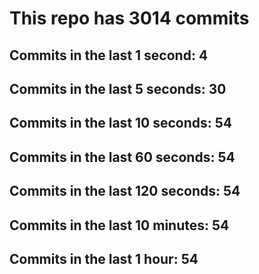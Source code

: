 # This repo has 3014 commits

## Commits in the last 1 second: 4
## Commits in the last 5 seconds: 30
## Commits in the last 10 seconds: 54
## Commits in the last 60 seconds: 54
## Commits in the last 120 seconds: 54
## Commits in the last 10 minutes: 54
## Commits in the last 1 hour: 54
